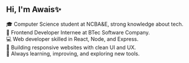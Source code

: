 ## Hi, I'm Awais✨

🎓 Computer Science student at NCBA&E, strong knowledge about tech.<br/>
💼 Frontend Developer Internee at BTec Software Company.<br/>
💻 Web developer skilled in React, Node, and Express.<br/>
📱 Building responsive websites with clean UI and UX.<br/>
🌱 Always learning, improving, and exploring new tools.<br/>

